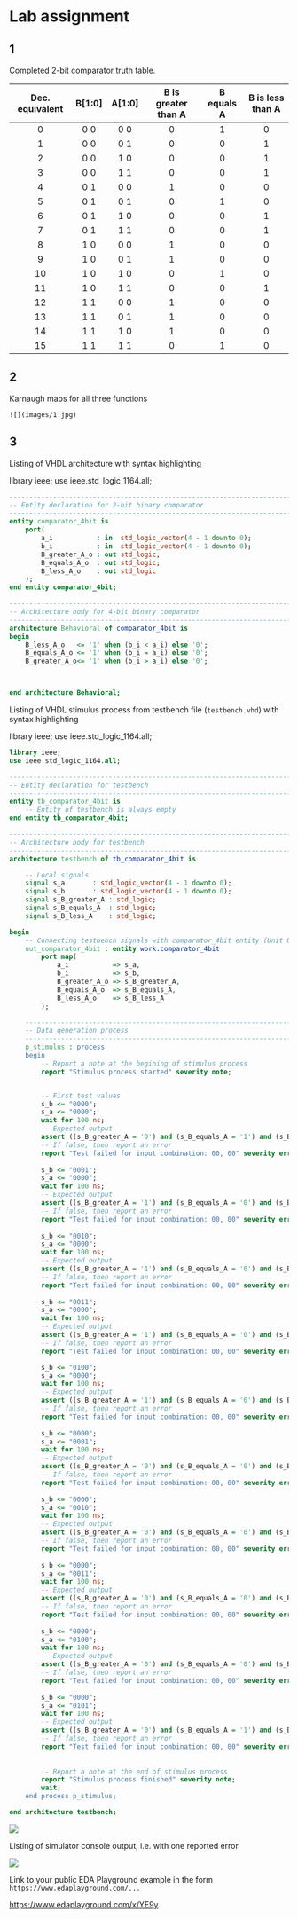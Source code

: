 # Lab assignment



## 1

Completed 2-bit comparator truth table.

| **Dec. equivalent** | **B[1:0]** | **A[1:0]** | **B is greater than A** | **B equals A** | **B is less than A** |
| :-----------------: | :--------: | :--------: | :---------------------: | :------------: | :------------------: |
|          0          |    0 0     |    0 0     |            0            |       1        |          0           |
|          1          |    0 0     |    0 1     |            0            |       0        |          1           |
|          2          |    0 0     |    1 0     |            0            |       0        |          1           |
|          3          |    0 0     |    1 1     |            0            |       0        |          1           |
|          4          |    0 1     |    0 0     |            1            |       0        |          0           |
|          5          |    0 1     |    0 1     |            0            |       1        |          0           |
|          6          |    0 1     |    1 0     |            0            |       0        |          1           |
|          7          |    0 1     |    1 1     |            0            |       0        |          1           |
|          8          |    1 0     |    0 0     |            1            |       0        |          0           |
|          9          |    1 0     |    0 1     |            1            |       0        |          0           |
|         10          |    1 0     |    1 0     |            0            |       1        |          0           |
|         11          |    1 0     |    1 1     |            0            |       0        |          1           |
|         12          |    1 1     |    0 0     |            1            |       0        |          0           |
|         13          |    1 1     |    0 1     |            1            |       0        |          0           |
|         14          |    1 1     |    1 0     |            1            |       0        |          0           |
|         15          |    1 1     |    1 1     |            0            |       1        |          0           |

## 2

Karnaugh maps for all three functions

```
![](images/1.jpg)
```

## 3

Listing of VHDL architecture with syntax highlighting

library ieee;
use ieee.std_logic_1164.all;

```vhdl
------------------------------------------------------------------------
-- Entity declaration for 2-bit binary comparator
------------------------------------------------------------------------
entity comparator_4bit is
    port(
        a_i           : in  std_logic_vector(4 - 1 downto 0);
        b_i           : in  std_logic_vector(4 - 1 downto 0);
        B_greater_A_o : out std_logic;
        B_equals_A_o  : out std_logic;
        B_less_A_o    : out std_logic      
    );
end entity comparator_4bit;

------------------------------------------------------------------------
-- Architecture body for 4-bit binary comparator
------------------------------------------------------------------------
architecture Behavioral of comparator_4bit is
begin
    B_less_A_o   <= '1' when (b_i < a_i) else '0';
    B_equals_A_o <= '1' when (b_i = a_i) else '0';
    B_greater_A_o<= '1' when (b_i > a_i) else '0';



end architecture Behavioral;
```

Listing of VHDL stimulus process from testbench file (`testbench.vhd`) with syntax highlighting

library ieee;
use ieee.std_logic_1164.all;

```vhdl
library ieee;
use ieee.std_logic_1164.all;

------------------------------------------------------------------------
-- Entity declaration for testbench
------------------------------------------------------------------------
entity tb_comparator_4bit is
    -- Entity of testbench is always empty
end entity tb_comparator_4bit;

------------------------------------------------------------------------
-- Architecture body for testbench
------------------------------------------------------------------------
architecture testbench of tb_comparator_4bit is

    -- Local signals
    signal s_a       : std_logic_vector(4 - 1 downto 0);
    signal s_b       : std_logic_vector(4 - 1 downto 0);
    signal s_B_greater_A : std_logic;
    signal s_B_equals_A  : std_logic;
    signal s_B_less_A    : std_logic;

begin
    -- Connecting testbench signals with comparator_4bit entity (Unit Under Test)
    uut_comparator_4bit : entity work.comparator_4bit
        port map(
            a_i           => s_a,
            b_i           => s_b,
            B_greater_A_o => s_B_greater_A,
            B_equals_A_o  => s_B_equals_A,
            B_less_A_o    => s_B_less_A
        );

    --------------------------------------------------------------------
    -- Data generation process
    --------------------------------------------------------------------
    p_stimulus : process
    begin
        -- Report a note at the begining of stimulus process
        report "Stimulus process started" severity note;


        -- First test values
        s_b <= "0000";
        s_a <= "0000"; 
        wait for 100 ns;
        -- Expected output
        assert ((s_B_greater_A = '0') and (s_B_equals_A = '1') and (s_B_less_A = '0'))
        -- If false, then report an error
        report "Test failed for input combination: 00, 00" severity error;
        
        s_b <= "0001";
        s_a <= "0000"; 
        wait for 100 ns;
        -- Expected output
        assert ((s_B_greater_A = '1') and (s_B_equals_A = '0') and (s_B_less_A = '0'))
        -- If false, then report an error
        report "Test failed for input combination: 00, 00" severity error;
        
        s_b <= "0010";
        s_a <= "0000"; 
        wait for 100 ns;
        -- Expected output
        assert ((s_B_greater_A = '1') and (s_B_equals_A = '0') and (s_B_less_A = '0'))
        -- If false, then report an error
        report "Test failed for input combination: 00, 00" severity error;
        
        s_b <= "0011";
        s_a <= "0000"; 
        wait for 100 ns;
        -- Expected output
        assert ((s_B_greater_A = '1') and (s_B_equals_A = '0') and (s_B_less_A = '0'))
        -- If false, then report an error
        report "Test failed for input combination: 00, 00" severity error;

        s_b <= "0100";
        s_a <= "0000"; 
        wait for 100 ns;
        -- Expected output
        assert ((s_B_greater_A = '1') and (s_B_equals_A = '0') and (s_B_less_A = '0'))
        -- If false, then report an error
        report "Test failed for input combination: 00, 00" severity error;
        
        s_b <= "0000";
        s_a <= "0001"; 
        wait for 100 ns;
        -- Expected output
        assert ((s_B_greater_A = '0') and (s_B_equals_A = '0') and (s_B_less_A = '1'))
        -- If false, then report an error
        report "Test failed for input combination: 00, 00" severity error;
        
        s_b <= "0000";
        s_a <= "0010"; 
        wait for 100 ns;
        -- Expected output
        assert ((s_B_greater_A = '0') and (s_B_equals_A = '0') and (s_B_less_A = '1'))
        -- If false, then report an error
        report "Test failed for input combination: 00, 00" severity error;
        
        s_b <= "0000";
        s_a <= "0011"; 
        wait for 100 ns;
        -- Expected output
        assert ((s_B_greater_A = '0') and (s_B_equals_A = '0') and (s_B_less_A = '1'))
        -- If false, then report an error
        report "Test failed for input combination: 00, 00" severity error;
        
        s_b <= "0000";
        s_a <= "0100"; 
        wait for 100 ns;
        -- Expected output
        assert ((s_B_greater_A = '0') and (s_B_equals_A = '0') and (s_B_less_A = '1'))
        -- If false, then report an error
        report "Test failed for input combination: 00, 00" severity error;
        
        s_b <= "0000";
        s_a <= "0101"; 
        wait for 100 ns;
        -- Expected output
        assert ((s_B_greater_A = '0') and (s_B_equals_A = '1') and (s_B_less_A = '0'))
        -- If false, then report an error
        report "Test failed for input combination: 00, 00" severity error;
        
       
        -- Report a note at the end of stimulus process
        report "Stimulus process finished" severity note;
        wait;
    end process p_stimulus;

end architecture testbench;
```

![](images/2.jpg)

Listing of simulator console output, i.e. with one reported error

![](images/3.jpg)

Link to your public EDA Playground example in the form `https://www.edaplayground.com/...`

https://www.edaplayground.com/x/YE9y